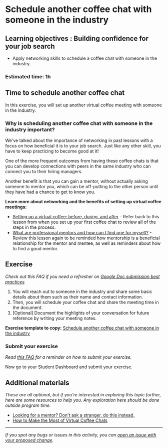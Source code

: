 # Schedule another coffee chat with someone in the industry

## Learning objectives : Building confidence for your job search

- Apply networking skills to schedule a coffee chat with someone in the industry.

### **Estimated time**: 1h

## Time to schedule another coffee chat

In this exercise, you will set up another virtual coffee meeting with someone in the industry.

### Why is scheduling another coffee chat with someone in the industry important?

We've talked about the importance of networking in past lessons with a focus on how beneficial it is to your job search. Just like any other skill, you have to keep practicing to become good at it!

One of the more frequent outcomes from having these coffee chats is that you can develop connections with peers in the same industry who can connect you to their hiring managers.

Another benefit is that you can gain a mentor, without actually asking someone to mentor you, which can be off-putting to the other person until they have had a chance to get to know you. 

**Learn more about networking and the benefits of setting up virtual coffee meetings:**

- [Setting up a virtual coffee: before, during, and after](https://github.com/microverseinc/curriculum-professional-skills/blob/main/soft-skills/setting-up-a-virtual-coffee-before-during-and-after.md) - Refer back to this lesson from when you set up your first coffee chat to review all of the steps in the process.
- [What are professional mentors and how can I find one for myself?](https://github.com/microverseinc/curriculum-professional-skills/blob/main/mentorship/what-are-professional-mentors-and-how-can-i-find-one-for-myself.md) - Review this lesson again to be reminded how mentorship is a beneficial relationship for the mentor and mentee, as well as reminders about how to find a good mentor.

## Exercise

*Check out this FAQ if you need a refresher on [Google Doc submission best practices](https://microverse.zendesk.com/hc/en-us/articles/360063156813)*

1. You will reach out to someone in the industry and share some basic details about them such as their name and contact information. 
2. Then, you will schedule your coffee chat and share the meeting time in the document. 
3. [Optional] Document the highlights of your conversation for future reference by writing your meeting notes. 

**Exercise template to copy:** [Schedule another coffee chat with someone in the industry](https://docs.google.com/document/d/11ABhTT53HL833HzH_OdAh5_rkw4v0Hy2fQc_LMyvCO4/edit?usp=sharing)

### Submit your exercise

*Read [this FAQ](https://microverse.zendesk.com/hc/en-us/articles/360061344234) for a reminder on how to submit your exercise.* 

Now go to your Student Dashboard and submit your exercise.

## Additional materials

*These are all optional, but if you're interested in exploring this topic further, here are some resources to help you. Any exploration here should be done outside program time.*

- [Looking for a mentor? Don't ask a stranger, do this instead.](https://www.tenthousandcoffees.com/blog/looking-for-a-mentor-dont-ask-a-stranger-do-this-instead)
- [How to Make the Most of Virtual Coffee Chats](https://beckymollenkamp.com/virtual-coffee-dates/)


------

_If you spot any bugs or issues in this activity, you can [open an issue with your proposed change](https://github.com/microverseinc/curriculum-transversal-skills/blob/main/git-github/articles/open_issue.md)._
